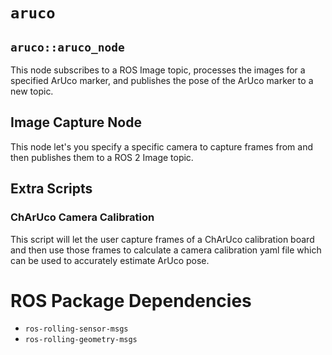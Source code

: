 # `aruco`

## `aruco::aruco_node`

This node subscribes to a ROS Image topic, processes the images for a specified ArUco marker, and publishes the pose of the ArUco marker to a new topic.

## Image Capture Node

This node let's you specify a specific camera to capture frames from and then publishes them to a ROS 2 Image topic.

## Extra Scripts

### ChArUco Camera Calibration

This script will let the user capture frames of a ChArUco calibration board and then use those frames to calculate a camera calibration yaml file which can be used to accurately estimate ArUco pose.

# ROS Package Dependencies

- `ros-rolling-sensor-msgs`
- `ros-rolling-geometry-msgs`

